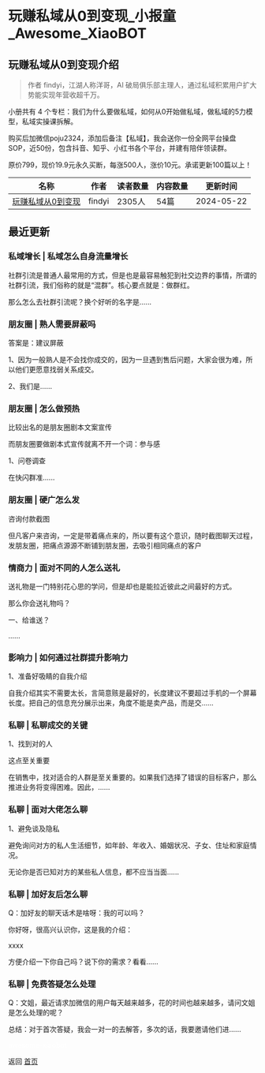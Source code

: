 # 玩赚私域从0到变现_小报童_Awesome_XiaoBOT

## 玩赚私域从0到变现介绍
> 作者 findyi，江湖人称洋哥，AI 破局俱乐部主理人，通过私域积累用户扩大势能实现年营收超千万。    
    
小册共有 4 个专栏：我们为什么要做私域，如何从0开始做私域，做私域的5力模型，私域实操课拆解。    
    
购买后加微信poju2324，添加后备注【私域】，我会送你一份全网平台操盘SOP，近50份，包含抖音、知乎、小红书各个平台，并建有陪伴领读群。    
    
原价799，现价19.9元永久买断，每涨500人，涨价10元。承诺更新100篇以上！  
  


|名称|作者|读者数量|内容数量|更新时间|
|---|---|---|---|---|
|[玩赚私域从0到变现](https://xiaobot.net/p/1000009?refer=0b133df9-27dc-423b-8101-639049001c13)|findyi|2305人|54篇|2024-05-22|

## 最近更新
### 私域增长 | 私域怎么自身流量增长

社群引流是普通人最常用的方式，但是也是最容易触犯到社交边界的事情，所谓的社群引流，我们俗称的就是“混群”。核心要点就是：做群红。

那么怎么去社群引流呢？换个好听的名字是......

### 朋友圈 | 熟人需要屏蔽吗

答案是：建议屏蔽

1、因为一般熟人是不会找你成交的，因为一旦遇到售后问题，大家会很为难，所以他们更愿意找弱关系成交。

2、我们是......

### 朋友圈 | 怎么做预热

比较出名的是朋友圈剧本文案宣传

而朋友圈要做剧本式宣传就离不开一个词：参与感

1、问卷调查

在快闪群准......

### 朋友圈 | 硬广怎么发

咨询付款截图

但凡客户来咨询，一定是带着痛点来的，所以要有这个意识，随时截图聊天过程，发朋友圈，把痛点源源不断铺到朋友圈，去吸引相同痛点的客户

### 情商力 | 面对不同的人怎么送礼

送礼物是一门特别花心思的学问，但是却也是能拉近彼此之间最好的方式。

那么你会送礼物吗？

一、给谁送？

......

### 影响力 | 如何通过社群提升影响力

1、准备好吸睛的自我介绍

自我介绍其实不需要太长，言简意赅是最好的，长度建议不要超过手机的一个屏幕长度。把自己的信息充分展示出来，角度不能是卖产品，而是交......

### 私聊 | 私聊成交的关键

1、找到对的人

这点至关重要

在销售中，找对适合的人群是至关重要的。如果我们选择了错误的目标客户，那么推进业务将变得困难。因此，......

### 私聊 | 面对大佬怎么聊

1、避免谈及隐私

避免询问对方的私人生活细节，如年龄、年收入、婚姻状况、子女、住址和家庭情况。

无论你是否已知对方的某些私人信息，都不应当当面......

### 私聊 | 加好友后怎么聊

Q：加好友的聊天话术是啥呀：我的可以吗？

你好呀，很高兴认识你，这是我的介绍：

xxxx

方便介绍一下你自己吗？说下你的需求？看看......

### 私聊 | 免费答疑怎么处理

Q：文姐，最近请求加微信的用户每天越来越多，花的时间也越来越多，请问文姐是怎么处理的呢？

总结：对于首次答疑，我会一对一的去解答，多次的话，我要邀请他们进......


<a href="https://github.com/Reno9527/awesome-xiaobot" style="color: white; text-decoration: none;">awesome-xiaobot</a>

返回 [首页](../README.md)
